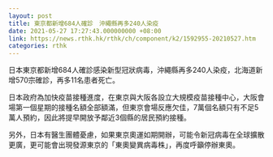 ```yaml
---
layout: post
title: 東京都新增684人確診　沖繩縣再多240人染疫
date: 2021-05-27 17:27:43.000000000 +08:00
link: https://news.rthk.hk/rthk/ch/component/k2/1592955-20210527.htm
categories: rthk
---
```


日本東京都新增684人確診感染新型冠狀病毒，沖繩縣再多240人染疫，北海道新增570宗確診，再多11名患者死亡。

日本政府為加快疫苗接種進度，在東京與大阪各設立大規模疫苗接種中心，大阪會場第一個星期的接種名額全部額滿，但東京會場反應欠佳，7萬個名額只有不足5萬人預約，因此將提早開放予鄰近3個縣的居民預約接種。

另外，日本有醫生團體憂慮，如果東京奧運如期開辦，可能令新冠病毒在全球擴散更廣，更可能會出現發源東京的「東奧變異病毒株」，再度呼籲停辦東奧。
